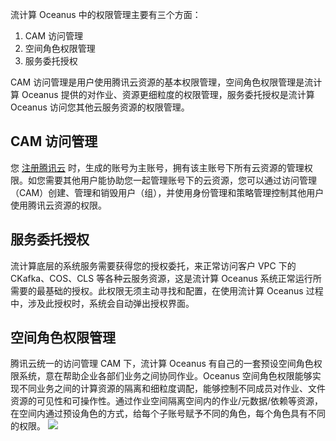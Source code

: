 流计算 Oceanus 中的权限管理主要有三个方面：
1. CAM 访问管理
2. 空间角色权限管理
3. 服务委托授权

CAM 访问管理是用户使用腾讯云资源的基本权限管理，空间角色权限管理是流计算 Oceanus 提供的对作业、资源更细粒度的权限管理，服务委托授权是流计算 Oceanus 访问您其他云服务资源的权限管理。

## CAM 访问管理
您 [注册腾讯云](https://cloud.tencent.com/document/product/378/17985) 时，生成的账号为主账号，拥有该主账号下所有云资源的管理权限。如您需要其他用户能协助您一起管理账号下的云资源，您可以通过访问管理（CAM）创建、管理和销毁用户（组），并使用身份管理和策略管理控制其他用户使用腾讯云资源的权限。

## 服务委托授权
流计算底层的系统服务需要获得您的授权委托，来正常访问客户 VPC 下的 CKafka、COS、CLS 等各种云服务资源，这是流计算 Oceanus 系统正常运行所需要的最基础的授权。此权限无须主动寻找和配置，在使用流计算 Oceanus 过程中，涉及此授权时，系统会自动弹出授权界面。

## 空间角色权限管理
腾讯云统一的访问管理 CAM 下，流计算 Oceanus 有自己的一套预设空间角色权限系统，意在帮助企业各部们业务之间协同作业。Oceanus 空间角色权限能够实现不同业务之间的计算资源的隔离和细粒度调配，能够控制不同成员对作业、文件资源的可见性和可操作性。通过作业空间隔离空间内的作业/元数据/依赖等资源，在空间内通过预设角色的方式，给每个子账号赋予不同的角色，每个角色具有不同的权限。 
![](https://qcloudimg.tencent-cloud.cn/raw/f7e7a8c91a8bb29f8748cd0c6abf60d0.png)
